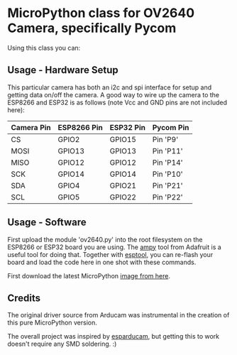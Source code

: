 
# MicroPython class for OV2640 Camera, specifically Pycom

Using this class you can:


## Usage - Hardware Setup

This particular camera has both an i2c and spi interface for setup and
getting data on/off the camera.  A good way to wire up the camera to
the ESP8266 and ESP32 is as follows (note Vcc and GND pins are not included here):

 Camera Pin | ESP8266 Pin  | ESP32 Pin | Pycom Pin
| --------- | ------------ |-----------|-----------
| CS        | GPIO2        |GPIO15     |Pin 'P9'  |
| MOSI      | GPIO13       |GPIO13     |Pin 'P11' |
| MISO      | GPIO12       |GPIO12     |Pin 'P14' |
| SCK       | GPIO14       |GPIO14     |Pin 'P10' |
| SDA       | GPIO4        |GPIO21     |Pin 'P21' |
| SCL       | GPIO5        |GPIO22     |Pin 'P22' |

## Usage - Software

First upload the module 'ov2640.py' into the root filesystem on the
ESP8266 or ESP32 board you are using.  The [ampy](https://github.com/adafruit/ampy)
tool from Adafruit is a useful tool for doing that.  Together with
[esptool](https://github.com/espressif/esptool), you can re-flash your
board and load the code here in one shot with these commands.

First download the latest MicroPython [image from here](http://micropython.org/download#esp8266).

## Credits

The original driver source from Arducam was instrumental in the creation of this pure
MicroPython version.

The overall project was inspired by
[esparducam](https://johan.kanflo.com/building-the-esparducam/), but
getting this to work doesn't require any SMD soldering. :)


